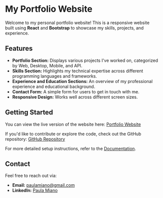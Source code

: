 # My Portfolio Website

Welcome to my personal portfolio website! This is a responsive website built using **React** and **Bootstrap** to showcase my skills, projects, and experience.

## Features

- **Portfolio Section:** Displays various projects I've worked on, categorized by Web, Desktop, Mobile, and API.
- **Skills Section:** Highlights my technical expertise across different programming languages and frameworks.
- **Experience and Education Sections:** An overview of my professional experience and educational background.
- **Contact Form:** A simple form for users to get in touch with me.
- **Responsive Design:** Works well across different screen sizes.

## Getting Started

You can view the live version of the website here:
[Portfolio Website](https://p-miano.github.io/PaulaMiano)

If you'd like to contribute or explore the code, check out the GitHub repository:
[GitHub Repository](https://github.com/p-miano/PaulaMiano.git)

For more detailed setup instructions, refer to the [Documentation](./Documentation.md).

## Contact

Feel free to reach out via:

- **Email:** [paulamiano@gmail.com](mailto:paulamiano@gmail.com)
- **LinkedIn:** [Paula Miano](https://www.linkedin.com/in/paula-miano)
